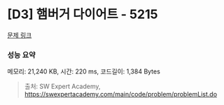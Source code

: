 # [D3] 햄버거 다이어트 - 5215 

[문제 링크](https://swexpertacademy.com/main/code/problem/problemDetail.do?contestProbId=AWT-lPB6dHUDFAVT) 

### 성능 요약

메모리: 21,240 KB, 시간: 220 ms, 코드길이: 1,384 Bytes



> 출처: SW Expert Academy, https://swexpertacademy.com/main/code/problem/problemList.do